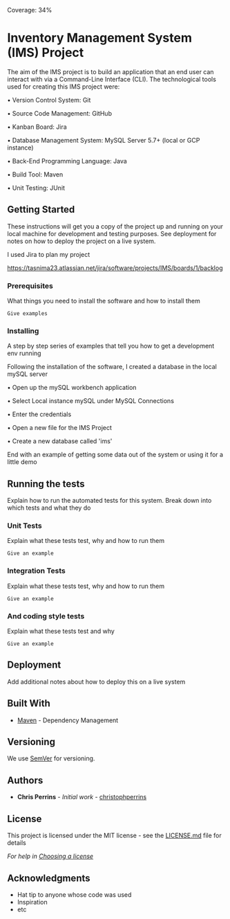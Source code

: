 Coverage: 34%
# Inventory Management System (IMS) Project

The aim of the IMS project is to build an application that an end user can interact with via a Command-Line Interface (CLI). The technological tools used for creating this IMS project were:

•	Version Control System: Git

•	Source Code Management: GitHub

•	Kanban Board: Jira

•	Database Management System: MySQL Server 5.7+ (local or GCP instance)

•	Back-End Programming Language: Java

•	Build Tool: Maven

•	Unit Testing: JUnit


## Getting Started

These instructions will get you a copy of the project up and running on your local machine for development and testing purposes. See deployment for notes on how to deploy the project on a live system.

I used Jira to plan my project 

https://tasnima23.atlassian.net/jira/software/projects/IMS/boards/1/backlog

### Prerequisites

What things you need to install the software and how to install them

```
Give examples
```

### Installing

A step by step series of examples that tell you how to get a development env running

Following the installation of the software, I created a database in the local mySQL server

• Open up the mySQL workbench application

• Select Local instance mySQL under MySQL Connections

• Enter the credentials

• Open a new file for the IMS Project 

• Create a new database called 'ims'

End with an example of getting some data out of the system or using it for a little demo

## Running the tests

Explain how to run the automated tests for this system. Break down into which tests and what they do

### Unit Tests 

Explain what these tests test, why and how to run them

```
Give an example
```

### Integration Tests 
Explain what these tests test, why and how to run them

```
Give an example
```

### And coding style tests

Explain what these tests test and why

```
Give an example
```

## Deployment

Add additional notes about how to deploy this on a live system

## Built With

* [Maven](https://maven.apache.org/) - Dependency Management

## Versioning

We use [SemVer](http://semver.org/) for versioning.

## Authors

* **Chris Perrins** - *Initial work* - [christophperrins](https://github.com/christophperrins)

## License

This project is licensed under the MIT license - see the [LICENSE.md](LICENSE.md) file for details 

*For help in [Choosing a license](https://choosealicense.com/)*

## Acknowledgments

* Hat tip to anyone whose code was used
* Inspiration
* etc
